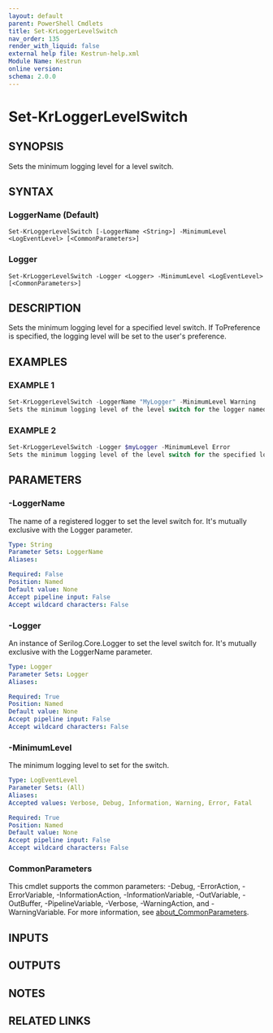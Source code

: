 ```yaml
---
layout: default
parent: PowerShell Cmdlets
title: Set-KrLoggerLevelSwitch
nav_order: 135
render_with_liquid: false
external help file: Kestrun-help.xml
Module Name: Kestrun
online version:
schema: 2.0.0
---
```


# Set-KrLoggerLevelSwitch

## SYNOPSIS
Sets the minimum logging level for a level switch.

## SYNTAX

### LoggerName (Default)
```
Set-KrLoggerLevelSwitch [-LoggerName <String>] -MinimumLevel <LogEventLevel> [<CommonParameters>]
```

### Logger
```
Set-KrLoggerLevelSwitch -Logger <Logger> -MinimumLevel <LogEventLevel> [<CommonParameters>]
```

## DESCRIPTION
Sets the minimum logging level for a specified level switch.
If ToPreference is specified,
the logging level will be set to the user's preference.

## EXAMPLES

### EXAMPLE 1
```powershell
Set-KrLoggerLevelSwitch -LoggerName "MyLogger" -MinimumLevel Warning
Sets the minimum logging level of the level switch for the logger named "MyLogger" to Warning.
```

### EXAMPLE 2
```powershell
Set-KrLoggerLevelSwitch -Logger $myLogger -MinimumLevel Error
Sets the minimum logging level of the level switch for the specified logger instance to Error.
```

## PARAMETERS

### -LoggerName
The name of a registered logger to set the level switch for.
It's mutually exclusive with the Logger parameter.

```yaml
Type: String
Parameter Sets: LoggerName
Aliases:

Required: False
Position: Named
Default value: None
Accept pipeline input: False
Accept wildcard characters: False
```

### -Logger
An instance of Serilog.Core.Logger to set the level switch for.
It's mutually exclusive with the LoggerName parameter.

```yaml
Type: Logger
Parameter Sets: Logger
Aliases:

Required: True
Position: Named
Default value: None
Accept pipeline input: False
Accept wildcard characters: False
```

### -MinimumLevel
The minimum logging level to set for the switch.

```yaml
Type: LogEventLevel
Parameter Sets: (All)
Aliases:
Accepted values: Verbose, Debug, Information, Warning, Error, Fatal

Required: True
Position: Named
Default value: None
Accept pipeline input: False
Accept wildcard characters: False
```

### CommonParameters
This cmdlet supports the common parameters: -Debug, -ErrorAction, -ErrorVariable, -InformationAction, -InformationVariable, -OutVariable, -OutBuffer, -PipelineVariable, -Verbose, -WarningAction, and -WarningVariable. For more information, see [about_CommonParameters](http://go.microsoft.com/fwlink/?LinkID=113216).

## INPUTS

## OUTPUTS

## NOTES

## RELATED LINKS
